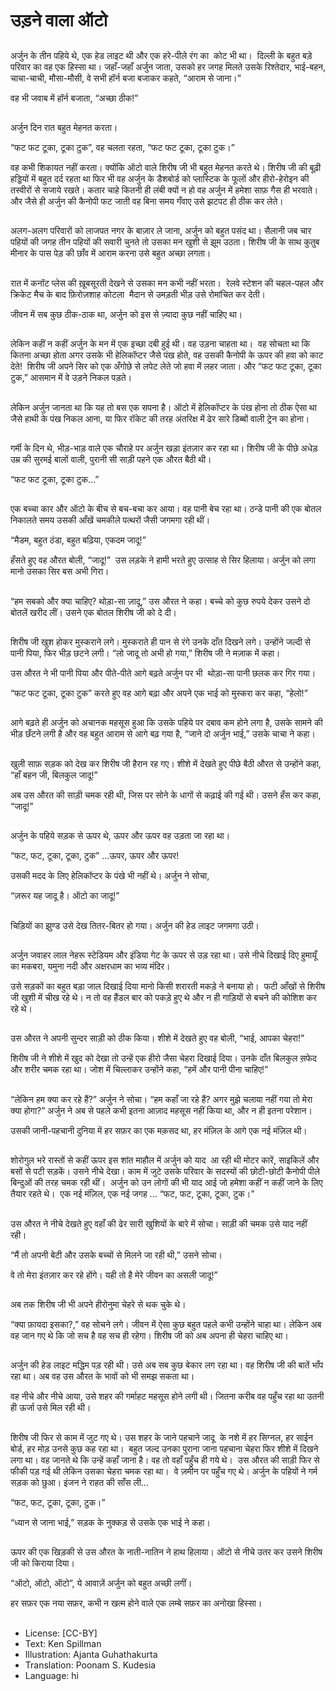 # उड़ने वाला ऑटो

##
अर्जुन के तीन पहिये थे, एक हेड लाइट थी और एक हरे-पीले रंग का  कोट भी था।  दिल्ली के बहुत बड़े परिवार का वह एक हिस्सा था। जहाँ-जहाँ अर्जुन जाता, उसको हर जगह मिलते उसके रिश्तेदार, भाई-बहन, चाचा-चाची, मौसा-मौसी, वे सभी हॉर्न बजा बजाकर कहते, “आराम से जाना।” 

वह भी जवाब में हॉर्न बजाता, “अच्छा ठीक!” 

##
अर्जुन दिन रात बहुत मेहनत करता। 

“फट फट टूका, टूका टुक”, वह चलता रहता, “फट फट टूका, टूका टुक।”

वह कभी शिकायत नहीं करता। क्योंकि ऑटो वाले शिरीष जी भी बहुत मेहनत करते थे। शिरीष जी की बूढ़ी हड्डियों में बहुत दर्द रहता था फिर भी वह अर्जुन के डैशबोर्ड को प्लास्टिक के फूलों और हीरो-हेरोइन की तस्वीरों से सजाये रखते। कतार चाहे कितनी ही लंबी क्यों न हो वह अर्जुन में हमेशा साफ़ गैस ही भरवाते। और जैसे ही अर्जुन की कैनोपी फट जाती वह बिना समय गँवाए उसे झटपट ही ठीक कर लेते। 

##
अलग-अलग परिवारों को लाजपत नगर के बाज़ार ले जाना, अर्जुन को बहुत पसंद था। सैलानी जब चार पहियों की जगह   तीन पहियों की सवारी चुनते तो उसका मन खुशी से झूम उठता। शिरीष जी के साथ कुतुब मीनार के पास पेड़ की छाँव में आराम करना उसे बहुत अच्छा लगता। 

##
रात में कनॉट प्लेस की ख़ूबसूरती देखने से उसका मन कभी नहीं भरता।  रेलवे स्टेशन की चहल-पहल और क्रिकेट मैच के बाद फ़िरोज़शाह कोटला  मैदान से उमड़ती भीड़ उसे रोमांचित कर देती। 

जीवन में सब कुछ ठीक-ठाक था, अर्जुन को इस से ज़्यादा कुछ नहीं चाहिए था। 

##
लेकिन कहीं न कहीं अर्जुन के मन में एक इच्छा दबी हुई थी। वह उड़ना चाहता था।  वह सोचता था कि कितना अच्छा होता अगर उसके भी हेलिकॉप्टर जैसे पंख होते, वह उसकी कैनोपी के ऊपर की हवा को काट देते!  शिरीष जी अपने सिर को एक अँगोछे से लपेट लेते जो हवा में लहर जाता। और “फट फट टूका, टूका टुक,” आसमान में वे उड़ने निकल पड़ते। 

##
लेकिन अर्जुन जानता था कि यह तो बस एक सपना है। ऑटो में हेलिकॉप्टर के पंख होना तो ठीक ऐसा था जैसे हाथी के पंख निकल आना, या फिर रॉकेट की तरह अंतरिक्ष में ढेर सारे डिब्बों वाली ट्रेन का होना। 

##
गर्मी के दिन थे, भीड़-भाड़ वाले एक चौराहे पर अर्जुन खड़ा इंतज़ार कर रहा था। शिरीष जी के पीछे अधेड़ उम्र की सुरमई बालों वाली, पुरानी सी साड़ी पहने एक औरत बैठी थी। 

“फट फट टूका, टूका टुक...” 

##
एक बच्चा कार और ऑटो के बीच से बच-बचा कर आया। वह पानी बेच रहा था। ठन्डे पानी की एक बोतल निकालते समय उसकी आँखें चमकीले पत्थरों जैसी जगमगा रही थीं। 

“मैडम, बहुत ठंडा, बहुत बढ़िया, एकदम जादू!” 

हँसते हुए वह औरत बोली, “जादू!”  उस लड़के ने हामी भरते हुए उत्साह से सिर हिलाया। अर्जुन को लगा मानो उसका सिर बस अभी गिरा। 

##
“हम सबको और क्या चाहिए? थोड़ा-सा ज़ादू,” उस औरत ने कहा। बच्चे को कुछ रुपये देकर उसने दो बोतलें खरीद लीं। उसने एक बोतल शिरीष जी को दे दी। 

##
शिरीष जी खुश होकर मुस्कराने लगे। मुस्कराते ही पान से रंगे उनके दाँत दिखने लगे। उन्होंने जल्दी से पानी पिया, फिर भीड़ छटने लगी। “लो जादू तो अभी हो गया,” शिरीष जी ने मज़ाक में कहा। 

उस औरत ने भी पानी पिया और पीते-पीते आगे बढ़ते अर्जुन पर भी  थोड़ा-सा पानी छलक कर गिर गया। 

“फट फट टूका, टूका टुक” करते हुए वह आगे बढ़ा और अपने एक भाई को मुस्करा कर कहा, “हेलो!” 

##
आगे बढ़ते ही अर्जुन को अचानक महसूस हुआ कि उसके पहिये पर दबाव कम होने लगा है, उसके सामने की भीड़ छँटने लगी है और वह बहुत आराम से आगे बढ़ गया है, “जाने दो अर्जुन भाई,” उसके चाचा ने कहा। 

##
खुली साफ़ सड़क को देख कर शिरीष जी हैरान रह गए। शीशे में देखते हुए पीछे बैठी औरत से उन्होंने कहा, “हाँ बहन जी, बिलकुल जादू!” 

अब उस औरत की साड़ी चमक रही थी, जिस पर सोने के धागों से कढ़ाई की गई थी। उसने हँस कर कहा, “जादू!” 

##
अर्जुन के पहिये सड़क से ऊपर थे, ऊपर और ऊपर वह उड़ता जा रहा था। 

“फट, फट, टूका, टूका, टुक” ...ऊपर, ऊपर और ऊपर! 

उसकी मदद के लिए हेलिकॉप्टर के पंखे भी नहीं थे। अर्जुन ने सोचा, 

“ज़रूर यह जादू है। ऑटो का जादू!” 

##
चिड़ियों का झुण्ड उसे देख तितर-बितर हो गया। अर्जुन की हेड लाइट जगमगा उठी। 

##
अर्जुन जवाहर लाल नेहरू स्टेडियम और इंडिया गेट के ऊपर से उड़ रहा था। उसे नीचे दिखाई दिए हुमायूँ का मकबरा, यमुना नदी और अक्षरधाम का भव्य मंदिर।

उसे सड़कों का बहुत बड़ा जाल दिखाई दिया मानो किसी शरारती मकड़े ने बनाया हो।  फटी आँखों से शिरीष जी खुशी में चीख रहे थे। न तो वह हैंडल बार को पकड़े हुए थे और न ही गाड़ियों से बचने की कोशिश कर रहे थे। 

##
उस औरत ने अपनी सुन्दर साड़ी को ठीक किया। शीशे  में देखते हुए वह बोली, “भाई, आपका चेहरा!” 

शिरीष जी ने शीशे में खुद को देखा तो उन्हें एक हीरो जैसा चेहरा दिखाई दिया। उनके दाँत बिलकुल स़फेद और शरीर चमक रहा था। जोश में चिल्लाकर उन्होंने कहा, “हमें और पानी पीना चाहिए!” 

##
“लेकिन हम क्या कर रहे हैं?” अर्जुन ने सोचा। “हम कहाँ जा रहे हैं? अगर मुझे चलाया नहीं गया तो मेरा क्या होगा?” अर्जुन ने अब से पहले कभी इतना आज़ाद महसूस नहीं किया था, और न ही इतना परेशान।  

उसकी जानी-पहचानी दुनिया में हर सफ़र का एक मक़सद था, हर मंज़िल के आगे एक नई मंज़िल थी। 

##
शोरोगुल भरे रास्तों से कहीं ऊपर इस शांत माहौल में अर्जुन को याद  आ रही थी मोटर कारें, साइकिलें और बसों से पटी सड़कें। उसने नीचे देखा। काम में जुटे उसके परिवार के सदस्यों की छोटी-छोटी कैनोपी पीले बिन्दुओं की तरह चमक रही थीं।  अर्जुन को उन लोगों की भी याद आई जो हमेशा कहीं न कहीं जाने के लिए तैयार रहते थे।  एक नई मंज़िल, एक नई जगह ... “फट, फट, टूका, टूका, टुक।” 

##
उस औरत ने नीचे देखते हुए वहाँ की ढेर सारी खुशियों के बारे में सोचा। साड़ी की चमक उसे याद नहीं रही। 

“मैं तो अपनी बेटी और उसके बच्चों से मिलने जा रही थी,” उसने सोचा। 

वे तो मेरा इंतज़ार कर रहे होंगे। यही तो है मेरे जीवन का असली जादू!” 

##
अब तक शिरीष जी भी अपने हीरोनुमा चेहरे से थक चुके थे। 

“क्या फ़ायदा इसका?,” वह सोचने लगे। जीवन में ऐसा कुछ बहुत पहले कभी उन्होंने चाहा था। लेकिन अब वह जान गए थे कि जो सच है वह सच ही रहेगा। शिरीष जी को अब अपना ही चेहरा चाहिए था। 

##
अर्जुन की हेड लाइट मद्धिम पड़ रही थी। उसे अब सब कुछ बेकार लग रहा था। वह शिरीष जी की बातें भाँप रहा था। अब वह उस औरत के भावों को भी समझ सकता था। 

वह नीचे और नीचे आया, उसे शहर की गर्माहट महसूस होने लगी थी। जितना करीब वह पहुँच रहा था उतनी ही ऊर्जा उसे मिल रही थी। 

##
शिरीष जी फिर से काम में जुट गए थे। उस शहर के जाने पहचाने जादू  के नशे में हर सिग्नल, हर साईन बोर्ड, हर मोड़ उनसे कुछ कह रहा था।  बहुत जल्द उनका पुराना जाना पहचाना चेहरा फिर शीशे में दिखने लगा था। वह जानते थे कि उन्हें कहाँ जाना है। वह तो वहाँ पहुँच ही गये थे।  उस औरत की साड़ी फिर से फीकी पड़ गई थी लेकिन उसका चेहरा चमक रहा था।  वे ज़मीन पर पहुँच गए थे। अर्जुन के पहियों ने गर्म सड़क को छुआ। इंजन ने राहत की साँस ली... 

“फट, फट, टूका, टूका, टुक।” 

“ध्यान से जाना भाई,” सड़क के नुक्कड़ से उसके एक भाई ने कहा। 

##
ऊपर की एक खिड़की से उस औरत के नाती-नातिन ने हाथ हिलाया। ऑटो से नीचे उतर कर उसने शिरीष जी को किराया दिया। 

“ऑटो, ऑटो, ऑटो”, ये आवाज़ें अर्जुन को बहुत अच्छी लगीं। 

हर सफ़र एक नया सफ़र, कभी न खत्म होने वाले एक लम्बे सफ़र का अनोखा हिस्सा। 

##
* License: [CC-BY]
* Text: Ken Spillman
* Illustration: Ajanta Guhathakurta
* Translation: Poonam S. Kudesia
* Language: hi
